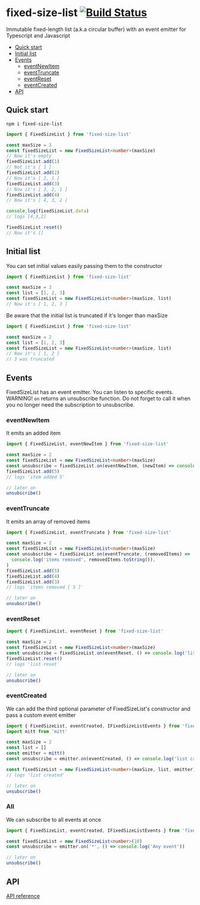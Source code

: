 # fixed-size-list [![Build Status](https://travis-ci.org/keenondrums/fixed-size-list.svg?branch=master)](https://travis-ci.org/keenondrums/fixed-size-list)

Immutable fixed-length list (a.k.a circular buffer) with an event emitter for Typescript and Javascript

<!-- START doctoc generated TOC please keep comment here to allow auto update -->
<!-- DON'T EDIT THIS SECTION, INSTEAD RE-RUN doctoc TO UPDATE -->

- [Quick start](#quick-start)
- [Initial list](#initial-list)
- [Events](#events)
  - [eventNewItem](#eventnewitem)
  - [eventTruncate](#eventtruncate)
  - [eventReset](#eventreset)
  - [eventCreated](#eventcreated)
- [API](#api)

<!-- END doctoc generated TOC please keep comment here to allow auto update -->

## Quick start

```
npm i fixed-size-list
```

```ts
import { FixedSizeList } from 'fixed-size-list'

const maxSize = 3
const fixedSizeList = new FixedSizeList<number>(maxSize)
// Now it's empty
fixedSizeList.add(1)
// Not it's [ 1 ]
fixedSizeList.add(2)
// Now it's [ 2, 1 ]
fixedSizeList.add(3)
// Now it's [ 3, 2, 1 ]
fixedSizeList.add(4)
// Now it's [ 4, 3, 2 ]

console.log(fixedSizeList.data)
// logs [4,3,2]

fixedSizeList.reset()
// Now it's []
```

## Initial list

You can set initial values easily passing them to the constructor

```ts
import { FixedSizeList } from 'fixed-size-list'

const maxSize = 3
const list = [1, 2, 3]
const fixedSizeList = new FixedSizeList<number>(maxSize, list)
// Now it's [ 1, 2, 3 ]
```

Be aware that the initial list is truncated if it's longer than maxSize

```ts
import { FixedSizeList } from 'fixed-size-list'

const maxSize = 2
const list = [1, 2, 3]
const fixedSizeList = new FixedSizeList<number>(maxSize, list)
// Now it's [ 1, 2 ]
// 3 was truncated
```

## Events

FixedSizeList has an event emitter. You can listen to specific events. WARNING! `on` returns an unsubscribe function. Do not forget to call it when you no longer need the subscription to unsubscribe.

### eventNewItem

It emits an added item

```ts
import { FixedSizeList, eventNewItem } from 'fixed-size-list'

const maxSize = 2
const fixedSizeList = new FixedSizeList<number>(maxSize)
const unsubscribe = fixedSizeList.on(eventNewItem, (newItem) => console.log('item added', newItem))
fixedSizeList.add(5)
// logs 'item added 5'

// later on
unsubscribe()
```

### eventTruncate

It emits an array of removed items

```ts
import { FixedSizeList, eventTruncate } from 'fixed-size-list'

const maxSize = 2
const fixedSizeList = new FixedSizeList<number>(maxSize)
const unsubscribe = fixedSizeList.on(eventTruncate, (removedItems) =>
  console.log('items removed', removedItems.toString()),
)
fixedSizeList.add(5)
fixedSizeList.add(4)
fixedSizeList.add(3)
// logs 'items removed [ 5 ]'

// later on
unsubscribe()
```

### eventReset

```ts
import { FixedSizeList, eventReset } from 'fixed-size-list'

const maxSize = 2
const fixedSizeList = new FixedSizeList<number>(maxSize)
const unsubscribe = fixedSizeList.on(eventReset, () => console.log('list reset'))
fixedSizeList.reset()
// logs 'list reset'

// later on
unsubscribe()
```

### eventCreated

We can add the third optional parameter of FixedSizeList's constructor and pass a custom event emitter

```ts
import { FixedSizeList, eventCreated, IFixedSizeListEvents } from 'fixed-size-list'
import mitt from 'mitt'

const maxSize = 2
const list = []
const emitter = mitt()
const unsubscribe = emitter.on(eventCreated, () => console.log('list created'))

const fixedSizeList = new FixedSizeList<number>(maxSize, list, emitter)
// logs 'list created'

// later on
unsubscribe()
```

### All

We can subscribe to all events at once

```ts
import { FixedSizeList, eventCreated, IFixedSizeListEvents } from 'fixed-size-list'

const fixedSizeList = new FixedSizeList<number>(10)
const unsubscribe = emitter.on('*', () => console.log('Any event'))

// later on
unsubscribe()
```

## API

[API reference](docs/api/README.md)
